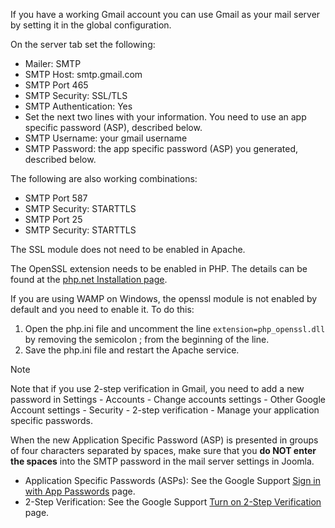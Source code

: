 <!-- Filename: How_do_I_use_Gmail_as_my_mail_server%3F / Display title: How do I use Gmail as my mail server? -->

If you have a working Gmail account you can use Gmail as your mail
server by setting it in the global configuration.

On the server tab set the following:

- Mailer: SMTP
- SMTP Host: smtp.gmail.com
- SMTP Port 465
- SMTP Security: SSL/TLS
- SMTP Authentication: Yes
- Set the next two lines with your information. You need to use an app
  specific password (ASP), described below.
- SMTP Username: your gmail username
- SMTP Password: the app specific password (ASP) you generated,
  described below.

The following are also working combinations:

- SMTP Port 587
- SMTP Security: STARTTLS
- SMTP Port 25
- SMTP Security: STARTTLS

The SSL module does not need to be enabled in Apache.

The OpenSSL extension needs to be enabled in PHP. The details can be
found at the
<a href="https://www.php.net/manual/en/openssl.installation.php"
class="external text" target="_blank"
rel="nofollow noreferrer noopener">php.net Installation page</a>.

If you are using WAMP on Windows, the openssl module is not enabled by
default and you need to enable it. To do this:

1.  Open the php.ini file and uncomment the line
    `extension=php_openssl.dll` by removing the semicolon ; from the
    beginning of the line.
2.  Save the php.ini file and restart the Apache service.

Note

Note that if you use 2-step verification in Gmail, you need to add a new
password in Settings - Accounts - Change accounts settings - Other
Google Account settings - Security - 2-step verification - Manage your
application specific passwords.

When the new Application Specific Password (ASP) is presented in groups
of four characters separated by spaces, make sure that you **do NOT
enter the spaces** into the SMTP password in the mail server settings in
Joomla.

- Application Specific Passwords (ASPs): See the Google Support
  <a href="https://support.google.com/accounts/answer/185833"
  class="external text" target="_blank"
  rel="nofollow noreferrer noopener">Sign in with App Passwords</a>
  page.
- 2-Step Verification: See the Google Support
  <a href="https://support.google.com/accounts/answer/185839"
  class="external text" target="_blank"
  rel="nofollow noreferrer noopener">Turn on 2-Step Verification</a>
  page.
